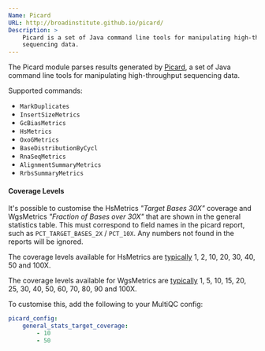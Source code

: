 ```yaml
---
Name: Picard
URL: http://broadinstitute.github.io/picard/
Description: >
    Picard is a set of Java command line tools for manipulating high-throughput
    sequencing data.
---
```


The Picard module parses results generated by
[Picard](http://broadinstitute.github.io/picard/),
a set of Java command line tools for manipulating high-throughput
sequencing data.

Supported commands:

* `MarkDuplicates`
* `InsertSizeMetrics`
* `GcBiasMetrics`
* `HsMetrics`
* `OxoGMetrics`
* `BaseDistributionByCycl`
* `RnaSeqMetrics`
* `AlignmentSummaryMetrics`
* `RrbsSummaryMetrics`

#### Coverage Levels
It's possible to customise the HsMetrics _"Target Bases 30X"_ coverage and
WgsMetrics _"Fraction of Bases over 30X"_ that are
shown in the general statistics table. This must correspond to field names in the
picard report, such as `PCT_TARGET_BASES_2X` / `PCT_10X`. Any numbers not found in the
reports will be ignored.

The coverage levels available for HsMetrics are
[typically](http://broadinstitute.github.io/picard/picard-metric-definitions.html#HsMetrics)
1, 2, 10, 20, 30, 40, 50 and 100X.

The coverage levels available for WgsMetrics are
[typically](http://broadinstitute.github.io/picard/picard-metric-definitions.html#CollectWgsMetrics.WgsMetrics)
1, 5, 10, 15, 20, 25, 30, 40, 50, 60, 70, 80, 90 and 100X.

To customise this, add the following to your MultiQC config:
```yaml
picard_config:
    general_stats_target_coverage:
        - 10
        - 50
```
